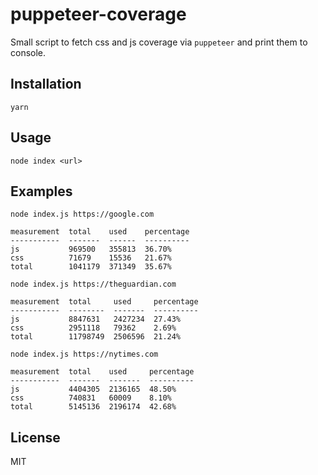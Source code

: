 # puppeteer-coverage

Small script to fetch css and js coverage via `puppeteer` and print them to console.

## Installation
`yarn`

## Usage
`node index <url>`

## Examples
```
node index.js https://google.com

measurement  total    used    percentage
-----------  -------  ------  ----------
js           969500   355813  36.70%
css          71679    15536   21.67%
total        1041179  371349  35.67%
```

```
node index.js https://theguardian.com

measurement  total     used     percentage
-----------  --------  -------  ----------
js           8847631   2427234  27.43%
css          2951118   79362    2.69%
total        11798749  2506596  21.24%
```

```
node index.js https://nytimes.com

measurement  total    used     percentage
-----------  -------  -------  ----------
js           4404305  2136165  48.50%
css          740831   60009    8.10%
total        5145136  2196174  42.68%
```

## License
MIT

